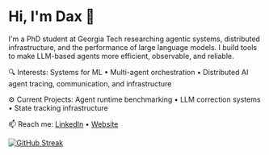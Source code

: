 # Hi, I'm Dax 👋

I'm a PhD student at Georgia Tech researching agentic systems, distributed infrastructure, and the performance of large language models. I build tools to make LLM-based agents more efficient, observable, and reliable.

🔍 Interests: Systems for ML • Multi-agent orchestration • Distributed AI agent tracing, communication, and infrastructure

⚙️ Current Projects: Agent runtime benchmarking • LLM correction systems • State tracking infrastructure  

📫 Reach me: [LinkedIn](https://www.linkedin.com/in/daxvdv/) • [Website](https://daxdelvira.github.io/)

[![GitHub Streak](https://streak-stats.demolab.com?user=daxdelvira&theme=gruvbox&exclude_days=Fri%2CSat)](https://git.io/streak-stats)
